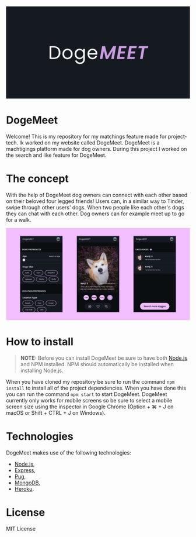 ![Logo banner](./static/public/images/readme_logo_banner.png)

# DogeMeet

Welcome! This is my repository for my matchings feature made for project-tech. Ik worked on my website called DogeMeet. DogeMeet is a machtigings platform made for dog owners. During this project I worked on the search and like feature for DogeMeet.

# The concept

With the help of DogeMeet dog owners can connect with each other based on their beloved four legged friends! Users can, in a similar way to Tinder, swipe through other users' dogs. When two people like each other's dogs they can chat with each other. Dog owners can for example meet up to go for a walk.

![Design banner](./static/public/images/readme_design_banner.png)

# How to install

> **NOTE:** Before you can install DogeMeet be sure to have both [Node.js](https://nodejs.org/en/download/) and NPM installed. NPM should automatically be installed when installing Node.js.

When you have cloned my repository be sure to run the command `npm install` to install all of the project dependencies. When you have done this you can run the command `npm start` to start DogeMeet. DogeMeet currently only works for mobile screens so be sure to select a mobile screen size using the inspector in Google Chrome (Option + ⌘ + J on macOS or Shift + CTRL + J on Windows).

# Technologies

DogeMeet makes use of the following technologies:

- [Node.js](https://nodejs.org/en/download/),
- [Express](https://expressjs.com/),
- [Pug](https://pugjs.org/api/getting-started.html),
- [MongoDB](https://www.mongodb.com/),
- [Heroku](https://www.heroku.com/).

# License

MIT License
